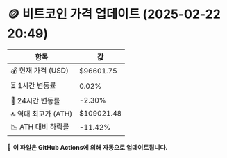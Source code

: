 # 🪙 비트코인 가격 업데이트 (2025-02-22 20:49)

| 항목                | 값 |
|--------------------|----------------|
| 💰 현재 가격 (USD) | $96601.75 |
| ⏳ 1시간 변동률    | 0.02% |
| 📆 24시간 변동률   | -2.30% |
| 🔝 역대 최고가 (ATH) | $109021.48 |
| 📉 ATH 대비 하락률 | -11.42% |

🔄 **이 파일은 GitHub Actions에 의해 자동으로 업데이트됩니다.**
